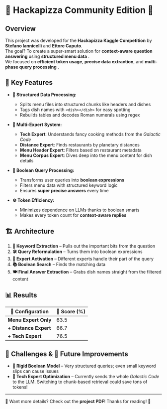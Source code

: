 # 🍕 Hackapizza Community Edition 🚀

## Overview

This project was developed for the **Hackapizza Kaggle Competition** by **Stefano Iannicelli** and **Ettore Caputo**.  
The goal? To create a super-smart solution for **context-aware question answering** using **structured menu data** .  
We focused on **efficient token usage**, **precise data extraction**, and **multi-phase query processing** .

## 🔑 Key Features

- **📂 Structured Data Processing:**  
  - Splits menu files into structured chunks like headers and dishes 
  - Tags dish names with `<dish></dish>` for easy spotting 
  - Rebuilds tables and decodes Roman numerals using regex 

- **🧠 Multi-Expert System:**  
  - **Tech Expert**: Understands fancy cooking methods from the *Galactic Code* 
  - **Distance Expert**: Finds restaurants by planetary distances 
  - **Menu Header Expert**: Filters based on restaurant metadata 
  - **Menu Corpus Expert**: Dives deep into the menu content for dish details 

- **🔎 Boolean Query Processing:**  
  - Transforms user queries into **boolean expressions**  
  - Filters menu data with structured keyword logic   
  - Ensures **super precise answers** every time   

- **⚙️ Token Efficiency:**  
  - Minimizes dependence on LLMs thanks to boolean smarts   
  - Makes every token count for **context-aware replies** 

## 🏗️ Architecture

1. **🔑 Keyword Extraction** – Pulls out the important bits from the question  
2. **🛠️ Query Reformulation** – Turns them into boolean expressions  
3. **🧠 Expert Activation** – Different experts handle their part of the query  
4. **📚 Boolean Search** – Finds the matching data  
5. **🍽️ Final Answer Extraction** – Grabs dish names straight from the filtered content  

## 📊 Results

| 🧪 Configuration        | 🎯 Score (%) |
|------------------------|-------------|
| **Menu Expert Only**   | 63.5        |
| **+ Distance Expert**  | 66.7        |
| **+ Tech Expert**      | 76.5        |

## 🧩 Challenges & 🚀 Future Improvements

- **📐 Rigid Boolean Model** – Very structured queries; even small keyword slips can cause issues 
- **🧠 Tech Expert Optimization** – Currently sends the whole *Galactic Code* to the LLM. Switching to chunk-based retrieval could save tons of tokens!

---

📄 Want more details? Check out the **project PDF**! Thanks for reading! 🙌
